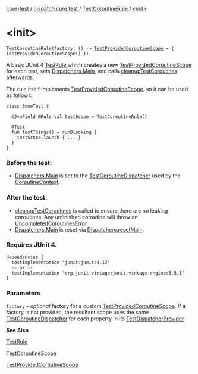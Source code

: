 [core-test](../../index.md) / [dispatch.core.test](../index.md) / [TestCoroutineRule](index.md) / [&lt;init&gt;](./-init-.md)

# &lt;init&gt;

`TestCoroutineRule(factory: () -> `[`TestProvidedCoroutineScope`](../-test-provided-coroutine-scope/index.md)` = { TestProvidedCoroutineScope() })`

A basic JUnit 4 [TestRule](#) which creates a new [TestProvidedCoroutineScope](../-test-provided-coroutine-scope/index.md) for each test,
sets [Dispatchers.Main](https://kotlin.github.io/kotlinx.coroutines/kotlinx-coroutines-core/kotlinx.coroutines/-dispatchers/-main.html), and calls [cleanupTestCoroutines](#) afterwards.

The rule itself implements [TestProvidedCoroutineScope](../-test-provided-coroutine-scope/index.md), so it can be used as follows:

```
class SomeTest {

  @JvmField @Rule val testScope = TestCoroutineRule()

  @Test
  fun testThings() = runBlocking {
    testScope.launch { ... }
  }
}
```

### Before the test:

* [Dispatchers.Main](https://kotlin.github.io/kotlinx.coroutines/kotlinx-coroutines-core/kotlinx.coroutines/-dispatchers/-main.html) is set to the [TestCoroutineDispatcher](https://kotlin.github.io/kotlinx.coroutines/kotlinx-coroutines-core/kotlinx.coroutines.test/-test-coroutine-dispatcher/index.html) used by the [CoroutineContext](https://kotlinlang.org/api/latest/jvm/stdlib/kotlin.coroutines/-coroutine-context/index.html).

### After the test:

* [cleanupTestCoroutines](#) is called to ensure there are no leaking coroutines.  Any unfinished coroutine
will throw an [UncompletedCoroutinesError](https://kotlin.github.io/kotlinx.coroutines/kotlinx-coroutines-core/kotlinx.coroutines.test/-uncompleted-coroutines-error/index.html).
* [Dispatchers.Main](https://kotlin.github.io/kotlinx.coroutines/kotlinx-coroutines-core/kotlinx.coroutines/-dispatchers/-main.html) is reset via [Dispatchers.resetMain](https://kotlin.github.io/kotlinx.coroutines/kotlinx-coroutines-core/kotlinx.coroutines.test/reset-main.html).

### Requires JUnit 4.

```
dependencies {
  testImplementation "junit:junit:4.12"
  -- or --
  testImplementation "org.junit.vintage:junit-vintage-engine:5.5.1"
}
```

### Parameters

`factory` - *optional* factory for a custom [TestProvidedCoroutineScope](../-test-provided-coroutine-scope/index.md).  If a factory is not provided,
the resultant scope uses the same [TestCoroutineDispatcher](https://kotlin.github.io/kotlinx.coroutines/kotlinx-coroutines-core/kotlinx.coroutines.test/-test-coroutine-dispatcher/index.html) for each property in its [TestDispatcherProvider](../-test-dispatcher-provider/index.md)

**See Also**

[TestRule](#)

[TestCoroutineScope](https://kotlin.github.io/kotlinx.coroutines/kotlinx-coroutines-core/kotlinx.coroutines.test/-test-coroutine-scope/index.html)

[TestProvidedCoroutineScope](../-test-provided-coroutine-scope/index.md)

